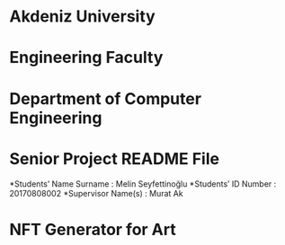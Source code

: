 # Akdeniz University 
# Engineering Faculty
# Department of Computer Engineering

# Senior  Project README File

*Students’ Name Surname : Melin Seyfettinoğlu
*Students’ ID Number : 20170808002
*Supervisor Name(s) : Murat Ak

# NFT Generator for Art
